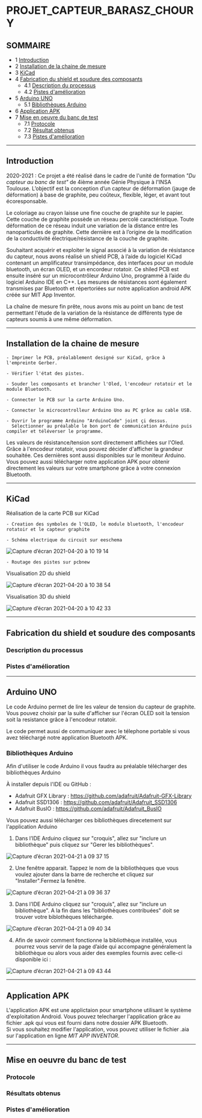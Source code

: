 
# PROJET_CAPTEUR_BARASZ_CHOURY
 
## SOMMAIRE 
* 1 [Introduction](#introduction)
* 2 [Installation de la chaine de mesure](#paragraph2)
* 3 [KiCad](#paragraph3)
* 4 [Fabrication du shield et soudure des composants](#paragraph4)  
    *  4.1 [Description du processus](#subparagraph4.1)
    *  4.2 [Pistes d'amélioration](#subparagraph4.2)
* 5 [Arduino UNO](#paragraph5)  
    *  5.1 [Bibliothèques Arduino](#subparagraph5.1)
* 6 [Application APK](#paragraph6)
* 7 [Mise en oeuvre du banc de test](#paragraph7)
    *  7.1 [Protocole](#paragraph7.1)
    *  7.2 [Résultat obtenus](#paragraph7.2)
    *  7.3 [Pistes d'amélioration](#paragraph7.3)

--------- 
## Introduction <a name="introduction"></a>
2020-2021 : Ce projet a été réalisé dans le cadre de l'unité de formation _"Du capteur au banc de test"_ de 4ième année Génie Physique à l'INSA Toulouse.
L’objectif est la conception d’un capteur de déformation (jauge de déformation) à base de graphite, peu coûteux, flexible, léger, et avant tout écoresponsable. 

Le coloriage au crayon laisse une fine couche de graphite sur le papier. Cette couche de graphite possède un réseau percolé caractéristique. Toute déformation de ce réseau induit une variation de la distance entre les nanoparticules de graphite. Cette dernière est à l’origine de la modification de la conductivité électrique/résistance de la couche de graphite. 

Souhaitant acquérir et exploiter le signal associé à la variation de résistance du capteur, nous avons réalisé un shield PCB, à l’aide du logiciel KiCad contenant un amplificateur transimpédance, des interfaces pour un module bluetooth, un écran OLED, et un encordeur rotatoir. Ce shiled PCB est ensuite inséré sur un microcontrôleur Arduino Uno, programmé à l’aide du logiciel Arduino IDE en C++. Les mesures de résistances sont également transmises par Bluetooth et répertoriées sur notre application android APK créée sur MIT App Inventor. 

La chaîne de mesure fin prête, nous avons mis au point un banc de test permettant l'étude de la variation de la résistance de différents type de capteurs soumis à une même déformation.

--------------------

## Installation de la chaine de mesure <a name="paragraph2"></a>

    - Imprimer le PCB, préalablement designé sur KiCad, grâce à l'empreinte Gerber. 
  
    - Vérifier l'état des pistes. 
  
    - Souder les composants et brancher l'Oled, l'encodeur rotatoir et le module Bluetooth. 
  
    - Connecter le PCB sur la carte Arduino Uno.
  
    - Connecter le microcontrolleur Arduino Uno au PC grâce au cable USB. 
  
    - Ouvrir le programme Arduino "ArduinoCode" joint çi dessus.   
      Sélectionner au préalable le bon port de communication Arduino puis compiler et téléverser le programme. 
  
Les valeurs de résistance/tension sont directement affichées sur l'Oled. Grâce à l'encodeur rotatoir, vous pouvez décider d'afficher la grandeur souhaitée. Ces dernières sont aussi disponibles sur le moniteur Arduino.
Vous pouvez aussi télécharger notre application APK pour obtenir directement les valeurs sur votre smartphone grâce à votre connexion Bluetooth. 

-------------------

## KiCad <a name="paragraph3"></a>

Réalisation de la carte PCB sur KiCad  
   
    - Creation des symboles de l'OLED, le module bluetooth, l'encodeur rotatoir et le capteur graphite 

    - Schéma electrique du circuit sur eeschema  
![Capture d’écran 2021-04-20 à 10 19 14](https://user-images.githubusercontent.com/77725271/115362660-0f753900-a1c2-11eb-8249-97a2df3727b4.png)

   
    - Routage des pistes sur pcbnew  

Visualisation 2D du shield 

![Capture d’écran 2021-04-20 à 10 38 54](https://user-images.githubusercontent.com/77725271/115365432-aba03f80-a1c4-11eb-92de-d01a9dc3d4a2.png)
   
Visualisation 3D du shield

![Capture d’écran 2021-04-20 à 10 42 33](https://user-images.githubusercontent.com/77725271/115365961-26695a80-a1c5-11eb-9623-35357b8806e4.png)

-------------------

## Fabrication du shield et soudure des composants <a name="paragraph3"></a>

### Description du processus <a name="paragraph4.1"></a>

### Pistes d'amélioration <a name="paragraph4.2"></a>

----------------------

## Arduino UNO <a name="paragraph5"></a>

Le code Arduino permet de lire les valeur de tension du capteur de graphite. Vous pouvez choisir par la suite d'afficher sur l'écran OLED soit la tension soit la resistance grâce à l'encodeur rotatoir. 

Le code permet aussi de communiquer avec le télephone portable si vous avez téléchargé notre application Bluetooth APK.


### Bibliothèques Arduino <a name="subparagraph5.1"></a>

Afin d'utiliser le code Arduino il vous faudra au préalable télécharger des bibliothèques Arduino

À installer depuis l'IDE ou GitHub :

- Adafruit GFX Library : https://github.com/adafruit/Adafruit-GFX-Library
- Adafruit SSD1306 : https://github.com/adafruit/Adafruit_SSD1306
- Adafruit BusIO : https://github.com/adafruit/Adafruit_BusIO  



Vous pouvez aussi télécharger ces bibliothèques direcetement sur l'application Arduino


1) Dans l’IDE Arduino cliquez sur "croquis", allez sur "inclure un bibliothèque" puis cliquez sur  "Gerer les bibliothèques".  

![Capture d’écran 2021-04-21 à 09 37 15](https://user-images.githubusercontent.com/77725271/115515189-2df03880-a285-11eb-8b8e-ceb9764ce249.png)


2) Une fenêtre apparait. Tappez le nom de la bibliothèques que vous voulez ajouter dans la barre de recherche et cliquez sur  "Installer".Fermez la fenêtre.  
   
![Capture d’écran 2021-04-21 à 09 36 37](https://user-images.githubusercontent.com/77725271/115515123-17e27800-a285-11eb-918f-82b29236e2cc.png)


3) Dans l’IDE Arduino cliquez sur "croquis", allez sur "inclure un bibliothèque". A la fin dans les "bibliothèques contribuées" doit se trouver votre biblothèques téléchargée.  

![Capture d’écran 2021-04-21 à 09 40 34](https://user-images.githubusercontent.com/77725271/115515643-a3f49f80-a285-11eb-826f-339561a92329.png)


4) Afin de savoir comment fonctionne la bibliothèque installée, vous pourrez vous servir de la page d’aide qui accompagne généralement la bibliothèque ou alors vous aider des exemples fournis avec celle-ci disponible ici :  

![Capture d’écran 2021-04-21 à 09 43 44](https://user-images.githubusercontent.com/77725271/115516104-16fe1600-a286-11eb-8c3d-5318493226ed.png)

------------------------------

## Application APK <a name="paragraph6"></a>

L'application APK est une applictaion pour smartphone utilisant le système d'exploitation Android. 
Vous pouvez telecharger l'application grâce au fichier .apk qui vous est fourni dans notre dossier APK Bluetooth.  
Si vous souhaitez modifier l'application, vous pouvez utiliser le fichier .aia sur l'application en ligne _MIT APP INVENTOR_.  

----------------------------

## Mise en oeuvre du banc de test <a name="paragraph7"></a> 

### Protocole <a name="paragraph7.1"></a>

### Résultats obtenus <a name="paragraph7.2"></a>

### Pistes d'amélioration <a name="paragraph7.3"></a>
